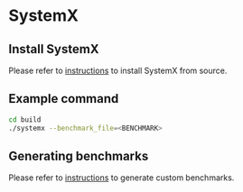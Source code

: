 # SystemX

## Install SystemX
Please refer to [instructions](SYSTEMX_INSTALL.md) to install SystemX from source.

## Example command
``` bash
cd build
./systemx --benchmark_file=<BENCHMARK>
```

## Generating benchmarks
Please refer to [instructions](benchmarks/BENCHMARK_GENERATE.md) to generate custom benchmarks.